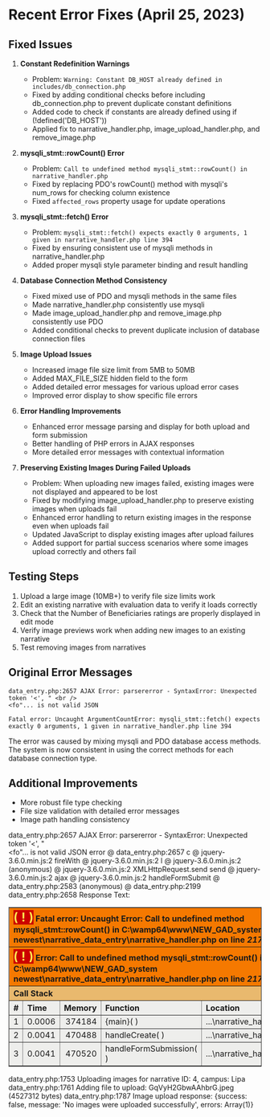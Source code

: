# Recent Error Fixes (April 25, 2023)

## Fixed Issues
1. **Constant Redefinition Warnings**
   - Problem: `Warning: Constant DB_HOST already defined in includes/db_connection.php`
   - Fixed by adding conditional checks before including db_connection.php to prevent duplicate constant definitions
   - Added code to check if constants are already defined using if (!defined('DB_HOST'))
   - Applied fix to narrative_handler.php, image_upload_handler.php, and remove_image.php

2. **mysqli_stmt::rowCount() Error**
   - Problem: `Call to undefined method mysqli_stmt::rowCount() in narrative_handler.php`
   - Fixed by replacing PDO's rowCount() method with mysqli's num_rows for checking column existence
   - Fixed `affected_rows` property usage for update operations

3. **mysqli_stmt::fetch() Error**
   - Problem: `mysqli_stmt::fetch() expects exactly 0 arguments, 1 given in narrative_handler.php line 394`
   - Fixed by ensuring consistent use of mysqli methods in narrative_handler.php
   - Added proper mysqli style parameter binding and result handling

4. **Database Connection Method Consistency**
   - Fixed mixed use of PDO and mysqli methods in the same files
   - Made narrative_handler.php consistently use mysqli
   - Made image_upload_handler.php and remove_image.php consistently use PDO
   - Added conditional checks to prevent duplicate inclusion of database connection files

5. **Image Upload Issues**
   - Increased image file size limit from 5MB to 50MB
   - Added MAX_FILE_SIZE hidden field to the form
   - Added detailed error messages for various upload error cases
   - Improved error display to show specific file errors

6. **Error Handling Improvements**
   - Enhanced error message parsing and display for both upload and form submission
   - Better handling of PHP errors in AJAX responses
   - More detailed error messages with contextual information

7. **Preserving Existing Images During Failed Uploads**
   - Problem: When uploading new images failed, existing images were not displayed and appeared to be lost
   - Fixed by modifying image_upload_handler.php to preserve existing images when uploads fail
   - Enhanced error handling to return existing images in the response even when uploads fail
   - Updated JavaScript to display existing images after upload failures
   - Added support for partial success scenarios where some images upload correctly and others fail

## Testing Steps
1. Upload a large image (10MB+) to verify file size limits work
2. Edit an existing narrative with evaluation data to verify it loads correctly
3. Check that the Number of Beneficiaries ratings are properly displayed in edit mode
4. Verify image previews work when adding new images to an existing narrative
5. Test removing images from narratives

## Original Error Messages
```
data_entry.php:2657 AJAX Error: parsererror - SyntaxError: Unexpected token '<', " <br />
<fo"... is not valid JSON
```

```
Fatal error: Uncaught ArgumentCountError: mysqli_stmt::fetch() expects exactly 0 arguments, 1 given in narrative_handler.php line 394
```

The error was caused by mixing mysqli and PDO database access methods. The system is now consistent in using the correct methods for each database connection type.

## Additional Improvements
- More robust file type checking
- File size validation with detailed error messages
- Image path handling consistency

data_entry.php:2657 AJAX Error: parsererror - SyntaxError: Unexpected token '<', " <br />
<fo"... is not valid JSON
error @ data_entry.php:2657
c @ jquery-3.6.0.min.js:2
fireWith @ jquery-3.6.0.min.js:2
l @ jquery-3.6.0.min.js:2
(anonymous) @ jquery-3.6.0.min.js:2
XMLHttpRequest.send
send @ jquery-3.6.0.min.js:2
ajax @ jquery-3.6.0.min.js:2
handleFormSubmit @ data_entry.php:2583
(anonymous) @ data_entry.php:2199
data_entry.php:2658 Response Text:  <br />
<font size='1'><table class='xdebug-error xe-uncaught-exception' dir='ltr' border='1' cellspacing='0' cellpadding='1'>
<tr><th align='left' bgcolor='#f57900' colspan="5"><span style='background-color: #cc0000; color: #fce94f; font-size: x-large;'>( ! )</span> Fatal error: Uncaught Error: Call to undefined method mysqli_stmt::rowCount() in C:\wamp64\www\NEW_GAD_system newest\narrative_data_entry\narrative_handler.php on line <i>217</i></th></tr>
<tr><th align='left' bgcolor='#f57900' colspan="5"><span style='background-color: #cc0000; color: #fce94f; font-size: x-large;'>( ! )</span> Error: Call to undefined method mysqli_stmt::rowCount() in C:\wamp64\www\NEW_GAD_system newest\narrative_data_entry\narrative_handler.php on line <i>217</i></th></tr>
<tr><th align='left' bgcolor='#e9b96e' colspan='5'>Call Stack</th></tr>
<tr><th align='center' bgcolor='#eeeeec'>#</th><th align='left' bgcolor='#eeeeec'>Time</th><th align='left' bgcolor='#eeeeec'>Memory</th><th align='left' bgcolor='#eeeeec'>Function</th><th align='left' bgcolor='#eeeeec'>Location</th></tr>
<tr><td bgcolor='#eeeeec' align='center'>1</td><td bgcolor='#eeeeec' align='center'>0.0006</td><td bgcolor='#eeeeec' align='right'>374184</td><td bgcolor='#eeeeec'>{main}(  )</td><td title='C:\wamp64\www\NEW_GAD_system newest\narrative_data_entry\narrative_handler.php' bgcolor='#eeeeec'>...\narrative_handler.php<b>:</b>0</td></tr>
<tr><td bgcolor='#eeeeec' align='center'>2</td><td bgcolor='#eeeeec' align='center'>0.0041</td><td bgcolor='#eeeeec' align='right'>470488</td><td bgcolor='#eeeeec'>handleCreate(  )</td><td title='C:\wamp64\www\NEW_GAD_system newest\narrative_data_entry\narrative_handler.php' bgcolor='#eeeeec'>...\narrative_handler.php<b>:</b>39</td></tr>
<tr><td bgcolor='#eeeeec' align='center'>3</td><td bgcolor='#eeeeec' align='center'>0.0041</td><td bgcolor='#eeeeec' align='right'>470520</td><td bgcolor='#eeeeec'>handleFormSubmission(  )</td><td title='C:\wamp64\www\NEW_GAD_system newest\narrative_data_entry\narrative_handler.php' bgcolor='#eeeeec'>...\narrative_handler.php<b>:</b>425</td></tr>
</table></font>

data_entry.php:1753 Uploading images for narrative ID: 4, campus: Lipa
data_entry.php:1761 Adding file to upload: GqVyH2GbwAAhbrG.jpeg (4527312 bytes)
data_entry.php:1787 Image upload response: {success: false, message: 'No images were uploaded successfully', errors: Array(1)}